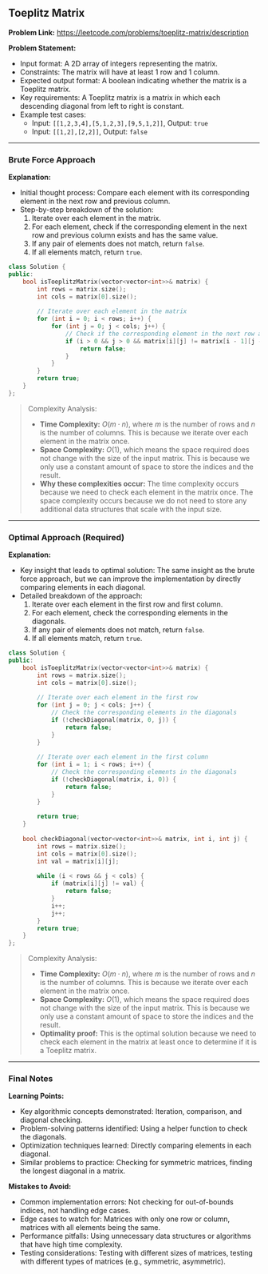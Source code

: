 ## Toeplitz Matrix

**Problem Link:** https://leetcode.com/problems/toeplitz-matrix/description

**Problem Statement:**
- Input format: A 2D array of integers representing the matrix.
- Constraints: The matrix will have at least 1 row and 1 column.
- Expected output format: A boolean indicating whether the matrix is a Toeplitz matrix.
- Key requirements: A Toeplitz matrix is a matrix in which each descending diagonal from left to right is constant.
- Example test cases:
  - Input: `[[1,2,3,4],[5,1,2,3],[9,5,1,2]]`, Output: `true`
  - Input: `[[1,2],[2,2]]`, Output: `false`

---

### Brute Force Approach

**Explanation:**
- Initial thought process: Compare each element with its corresponding element in the next row and previous column.
- Step-by-step breakdown of the solution:
  1. Iterate over each element in the matrix.
  2. For each element, check if the corresponding element in the next row and previous column exists and has the same value.
  3. If any pair of elements does not match, return `false`.
  4. If all elements match, return `true`.

```cpp
class Solution {
public:
    bool isToeplitzMatrix(vector<vector<int>>& matrix) {
        int rows = matrix.size();
        int cols = matrix[0].size();
        
        // Iterate over each element in the matrix
        for (int i = 0; i < rows; i++) {
            for (int j = 0; j < cols; j++) {
                // Check if the corresponding element in the next row and previous column exists and has the same value
                if (i > 0 && j > 0 && matrix[i][j] != matrix[i - 1][j - 1]) {
                    return false;
                }
            }
        }
        return true;
    }
};
```

> Complexity Analysis:
> - **Time Complexity:** $O(m \cdot n)$, where $m$ is the number of rows and $n$ is the number of columns. This is because we iterate over each element in the matrix once.
> - **Space Complexity:** $O(1)$, which means the space required does not change with the size of the input matrix. This is because we only use a constant amount of space to store the indices and the result.
> - **Why these complexities occur:** The time complexity occurs because we need to check each element in the matrix once. The space complexity occurs because we do not need to store any additional data structures that scale with the input size.

---

### Optimal Approach (Required)

**Explanation:**
- Key insight that leads to optimal solution: The same insight as the brute force approach, but we can improve the implementation by directly comparing elements in each diagonal.
- Detailed breakdown of the approach:
  1. Iterate over each element in the first row and first column.
  2. For each element, check the corresponding elements in the diagonals.
  3. If any pair of elements does not match, return `false`.
  4. If all elements match, return `true`.

```cpp
class Solution {
public:
    bool isToeplitzMatrix(vector<vector<int>>& matrix) {
        int rows = matrix.size();
        int cols = matrix[0].size();
        
        // Iterate over each element in the first row
        for (int j = 0; j < cols; j++) {
            // Check the corresponding elements in the diagonals
            if (!checkDiagonal(matrix, 0, j)) {
                return false;
            }
        }
        
        // Iterate over each element in the first column
        for (int i = 1; i < rows; i++) {
            // Check the corresponding elements in the diagonals
            if (!checkDiagonal(matrix, i, 0)) {
                return false;
            }
        }
        
        return true;
    }
    
    bool checkDiagonal(vector<vector<int>>& matrix, int i, int j) {
        int rows = matrix.size();
        int cols = matrix[0].size();
        int val = matrix[i][j];
        
        while (i < rows && j < cols) {
            if (matrix[i][j] != val) {
                return false;
            }
            i++;
            j++;
        }
        return true;
    }
};
```

> Complexity Analysis:
> - **Time Complexity:** $O(m \cdot n)$, where $m$ is the number of rows and $n$ is the number of columns. This is because we iterate over each element in the matrix once.
> - **Space Complexity:** $O(1)$, which means the space required does not change with the size of the input matrix. This is because we only use a constant amount of space to store the indices and the result.
> - **Optimality proof:** This is the optimal solution because we need to check each element in the matrix at least once to determine if it is a Toeplitz matrix.

---

### Final Notes

**Learning Points:**
- Key algorithmic concepts demonstrated: Iteration, comparison, and diagonal checking.
- Problem-solving patterns identified: Using a helper function to check the diagonals.
- Optimization techniques learned: Directly comparing elements in each diagonal.
- Similar problems to practice: Checking for symmetric matrices, finding the longest diagonal in a matrix.

**Mistakes to Avoid:**
- Common implementation errors: Not checking for out-of-bounds indices, not handling edge cases.
- Edge cases to watch for: Matrices with only one row or column, matrices with all elements being the same.
- Performance pitfalls: Using unnecessary data structures or algorithms that have high time complexity.
- Testing considerations: Testing with different sizes of matrices, testing with different types of matrices (e.g., symmetric, asymmetric).